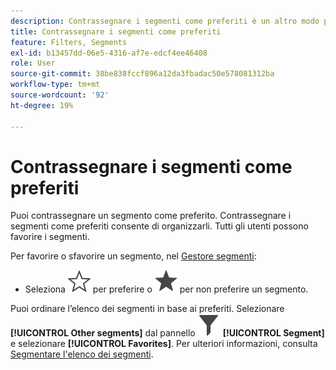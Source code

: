```yaml
---
description: Contrassegnare i segmenti come preferiti è un altro modo per organizzarli in modo semplice e intuitivo.
title: Contrassegnare i segmenti come preferiti
feature: Filters, Segments
exl-id: b13457dd-06e5-4316-af7e-edcf4ee46408
role: User
source-git-commit: 38be838fccf896a12da3fbadac50e578081312ba
workflow-type: tm+mt
source-wordcount: '92'
ht-degree: 19%

---
```


# Contrassegnare i segmenti come preferiti

Puoi contrassegnare un segmento come preferito. Contrassegnare i segmenti come preferiti consente di organizzarli. Tutti gli utenti possono favorire i segmenti.

Per favorire o sfavorire un segmento, nel [Gestore segmenti](/help/components/segments/seg-manage.md):

* Seleziona ![StarOutline](/help/assets/icons/StarOutline.svg) per preferire o ![Star](/help/assets/icons/Star.svg) per non preferire un segmento.

Puoi ordinare l’elenco dei segmenti in base ai preferiti. Selezionare **[!UICONTROL Other segments]** dal pannello ![Segmento](/help/assets/icons/Filter.svg) **[!UICONTROL Segment]** e selezionare **[!UICONTROL Favorites]**. Per ulteriori informazioni, consulta [Segmentare l&#39;elenco dei segmenti](/help/components/segments/seg-filter.md).
